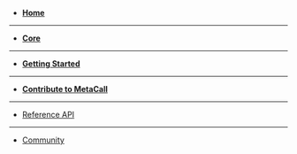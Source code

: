 - [**Home**](README.md)

---

- [**Core**](docs.md)

---

- [**Getting Started**](getting-started.md)

---

- [**Contribute to MetaCall**](contribute.md)

---

- [Reference API](api-docs/html/index.html)

---

- [Community](community.md)

<!-- ---

- [Changelog](changelog.md)
 -->
